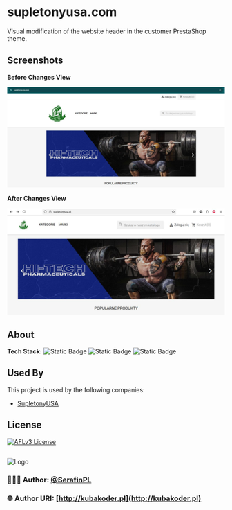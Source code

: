 
# supletonyusa.com 

Visual modification of the website header in the customer PrestaShop theme.


## Screenshots

**Before Changes View**

![Before Changes View](/lookOut/BaseView.jpg)

**After Changes View**

![After Changes View](/lookOut/AfterChangesView.jpg)


## About 

**Tech Stack:** 
![Static Badge](https://img.shields.io/badge/html5-_-ex?style=plastic&logo=html5&logoColor=%23E34F26&color=%23E34F26)
![Static Badge](https://img.shields.io/badge/css-3-ex?style=plastic&logo=css&logoColor=%23663399&labelColor=dfdfdf&color=%23663399)
![Static Badge](https://img.shields.io/badge/prestashop-9.0-ex?style=plastic&logo=prestashop&logoColor=%23DF0067&labelColor=dfdfdf&color=%23DF0067)


## Used By

This project is used by the following companies:

- [SupletonyUSA](https://supletonyusa.pl/)

## License
[![AFLv3 License](https://img.shields.io/badge/License-AFL%20v3-green.svg)](https://opensource.org/licenses/)

##

![Logo](https://kubakoder.pl/_next/image?url=%2F_next%2Fstatic%2Fmedia%2Ffavicon.5d6e1adf.png&w=48&q=75)
### 👨🏻‍💻 Author: [@SerafinPL](https://www.github.com/serafinpl)

### 🌐 Author URI: [http://kubakoder.pl](http://kubakoder.pl)

##




